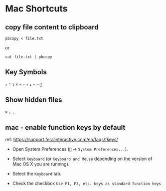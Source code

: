 # Mac Shortcuts

## copy file content to clipboard

```shell
pbcopy < file.txt
```

or

```shell
cat file.txt | pbcopy
```

## Key Symbols

`⇧` `⌃` `⌥` `⌘` `⌫` `⏎` `↑` `↓` `←` `→` ``

## Show hidden files

`⌘` `⇧` `.`

## mac - enable function keys by default

ref: https://support.feralinteractive.com/en/faqs/fkeys/

- Open System Preferences (`` → `System Preferences...`).

- Select `Keyboard` (or `Keyboard and Mouse` depending on the version of Mac OS X you are running).

- Select the `Keyboard` tab.

- Check the checkbox `Use F1, F2, etc. keys as standard function keys`